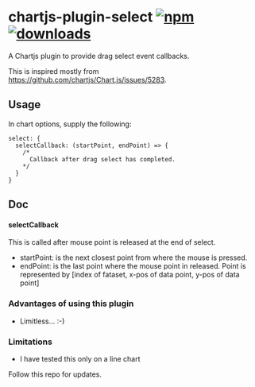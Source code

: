 # chartjs-plugin-select  [![npm][npm-image]][npm-url] [![downloads][downloads-image]][downloads-url]

[npm-image]: https://img.shields.io/npm/v/chartjs-plugin-select.svg
[npm-url]: https://npmjs.org/package/chartjs-plugin-select
[downloads-image]: https://img.shields.io/npm/dm/chartjs-plugin-select.svg
[downloads-url]: https://npmjs.org/package/chartjs-plugin-select

A Chartjs plugin to provide drag select event callbacks.

This is inspired mostly from https://github.com/chartjs/Chart.js/issues/5283.

## Usage
In chart options, supply the following:

```
select: {
  selectCallback: (startPoint, endPoint) => {
    /*
      Callback after drag select has completed.
    */
  }
}
```

## Doc

#### selectCallback
This is called after mouse point is released at the end of select.
* startPoint: is the next closest point from where the mouse is pressed.
* endPoint: is the last point where the mouse point in released.
Point is represented by [index of fataset, x-pos of data point, y-pos of data point]

### Advantages of using this plugin
* Limitless... :-)

### Limitations
* I have tested this only on a line chart

Follow this repo for updates.
